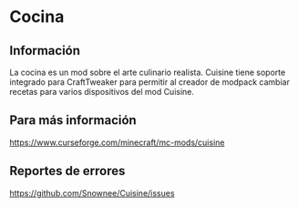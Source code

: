 # Cocina

## Información

La cocina es un mod sobre el arte culinario realista. Cuisine tiene soporte integrado para CraftTweaker para permitir al creador de modpack cambiar recetas para varios dispositivos del mod Cuisine.

## Para más información

https://www.curseforge.com/minecraft/mc-mods/cuisine

## Reportes de errores

https://github.com/Snownee/Cuisine/issues